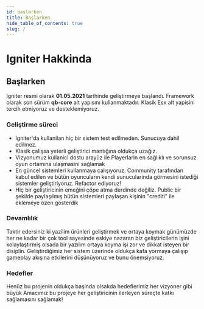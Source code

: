 ```yaml
---
id: baslarken
title: Başlarken
hide_table_of_contents: true
slug: /
---
```


# Igniter Hakkinda

<!-- Let's discover **Docusaurus in less than 5 minutes**. -->

## Başlarken

Igniter resmi olarak **01.05.2021**  tarihinde geliştirmeye başlandı. Framework olarak 
son sürüm **qb-core** alt yapısını kullanmaktadır. Klasik Esx alt yapisini tercih etmiyoruz ve desteklemiyoruz. 

### Geliştirme süreci

- Igniter'da kullanilan hiç bir sistem test edilmeden. Sunucuya dahil edilmez.
-  Klasik çalişsa yeterli geliştirici mantığına oldukça uzağız. 
- Vizyonumuz kullanici dostu arayüz ile Playerlarin en sağlıklı ve sorunsuz oyun ortamına ulaşmasini sağlamak
- En güncel sistemleri kullanmaya çalışıyoruz. Community tarafından kabul edilen
ve bütün oyuncuların kendi sunucularinda görmesini istediği sistemler geliştiriyoruz. Refactor ediyoruz!
- Hiç bir geliştiricinin emeğini çöpe atma derdinde değiliz. Public bir şekilde paylaşılmış bütün sistemleri paylaşan kişinin "crediti" ile eklemeye özen gösterdik

### Devamlılık

Taktir edersiniz ki yazilim ürünleri geliştirmek ve ortaya koymak günümüzde her ne kadar bir çok tool sayesinde eskiye nazaran biz geliştiricilerin işini kolaylaştırmiş olsada bir yazılım ortaya koyma işi zor ve dikkat isteyen bir disiplin. Geliştirdiğimiz her sistem üzerinde oldukça kafa yormaya çalışıp gameplay akışına etkilerini düşünüyoruz ve bunu önemsiyoruz.

### Hedefler

Henüz bu projenin oldukça başinda olsakda hedeflerimiz her vizyoner gibi büyük
Amacımız bu projeye her geliştiricinin ilerleyen süreçte katkı sağlamasını sağlamak!
